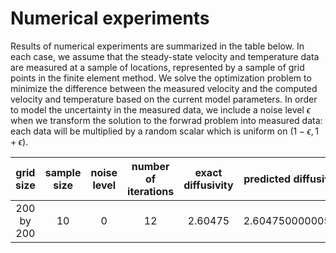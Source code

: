 # Numerical experiments

Results of numerical experiments are summarized in the table below. In each case, we assume that the steady-state velocity and temperature data are measured at a sample of locations, represented by a sample of grid points in the finite element method. We solve the optimization problem to minimize the difference between the measured velocity and the computed velocity and temperature based on the current model parameters. In order to model the uncertainty in the measured data, we include a noise level $\epsilon$ when we transform the solution to the forwrad problem into measured data: each data will be multiplied by a random scalar which is uniform on $(1-\epsilon, 1+\epsilon)$.


| grid size | sample size | noise level | number of iterations | exact diffusivity |  predicted diffusivity |
|:---------:|:-----------:|:-----------:|:--------------------:|:-----------------:|:--------------------:|
|  200 by 200 |     10     |      0     |       12             |        2.60475    | 2.60475000000588     |

